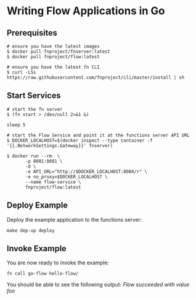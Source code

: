 # Writing Flow Applications in Go

## Prerequisites
```
# ensure you have the latest images
$ docker pull fnproject/fnserver:latest
$ docker pull fnproject/flow:latest

# ensure you have the latest fn CLI
$ curl -LSs https://raw.githubusercontent.com/fnproject/cli/master/install | sh
```

## Start Services
```
# start the fn server
$ (fn start > /dev/null 2>&1 &)

sleep 5

# start the Flow Service and point it at the functions server API URL
$ DOCKER_LOCALHOST=$(docker inspect --type container -f '{{.NetworkSettings.Gateway}}' fnserver)

$ docker run --rm  \
       -p 8081:8081 \
       -d \
       -e API_URL="http://$DOCKER_LOCALHOST:8080/r" \
       -e no_proxy=$DOCKER_LOCALHOST \
       --name flow-service \
       fnproject/flow:latest
```

## Deploy Example

Deploy the example application to the functions server:
```
make dep-up deploy
```

## Invoke Example

You are now ready to invoke the example:
```
fn call go-flow hello-flow/
```
You should be able to see the following output: _Flow succeeded with value foo_
